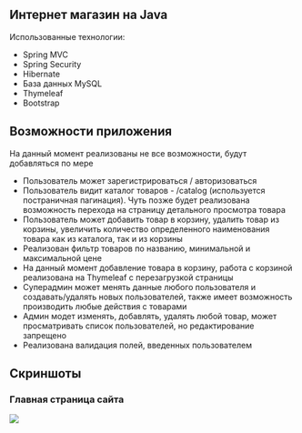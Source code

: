 <h2>Интернет магазин на Java</h2>
Использованные технологии:

<ul>
<li>Spring MVC</li>
<li>Spring Security</li>
<li>Hibernate</li>
<li>База данных MySQL</li>
<li>Thymeleaf</li>
<li>Bootstrap</li>
</ul>

<h2>Возможности приложения</h2>
<p>На данный момент реализованы не все возможности, будут добавляться по мере  </p>
<ul>
<li>Пользователь может зарегистрироваться / авторизоваться</li>
<li>Пользователь видит каталог товаров - /catalog (используется постраничная пагинация). Чуть позже будет реализована возможность перехода на страницу детального просмотра товара</li>
<li>Пользователь может добавить товар в корзину, удалить товар из корзины, увеличить количество определенного наименования товара как из каталога, так и из корзины</li>
<li>Реализован фильтр товаров по названию, минимальной и максимальной цене</li>
<li>На данный момент добавление товара в корзину, работа с корзиной реализована на Thymeleaf c перезагрузкой страницы</li>
<li>Суперадмин может менять данные любого пользователя и создавать/удалять новых пользователей, также имеет возможность производить любые действия с товарами</li>
<li>Админ модет изменять, добавлять, удалять любой товар, может просматривать список пользователей, но редактирование запрещено</li>
<li>Реализована валидация полей, введенных пользователем</li>
</ul>

<h2>Скриншоты</h2>
<h3>Главная страница сайта</h3>
<img src="https://user-images.githubusercontent.com/63411993/211889166-54633c36-0db9-4d74-8687-ffca077a1534.png"/>

